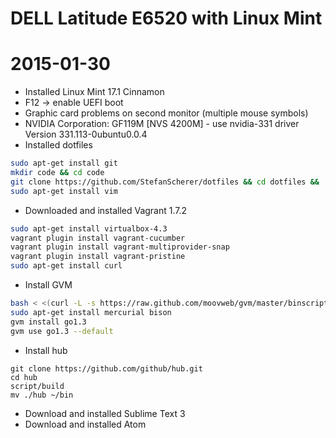 # DELL Latitude E6520 with Linux Mint

# 2015-01-30
* Installed Linux Mint 17.1 Cinnamon
* F12 -> enable UEFI boot
* Graphic card problems on second monitor (multiple mouse symbols)
* NVIDIA Corporation: GF119M [NVS 4200M] - use nvidia-331 driver Version 331.113-0ubuntu0.0.4
* Installed dotfiles
```bash
sudo apt-get install git
mkdir code && cd code
git clone https://github.com/StefanScherer/dotfiles && cd dotfiles && ./sync.sh
sudo apt-get install vim
```
* Downloaded and installed Vagrant 1.7.2
```bash
sudo apt-get install virtualbox-4.3
vagrant plugin install vagrant-cucumber
vagrant plugin install vagrant-multiprovider-snap
vagrant plugin install vagrant-pristine
sudo apt-get install curl
```
* Install GVM
```bash
bash < <(curl -L -s https://raw.github.com/moovweb/gvm/master/binscripts/gvm-installer)
sudo apt-get install mercurial bison
gvm install go1.3
gvm use go1.3 --default
```
* Install hub
```
git clone https://github.com/github/hub.git
cd hub
script/build
mv ./hub ~/bin
```
* Download and installed Sublime Text 3
* Download and installed Atom

